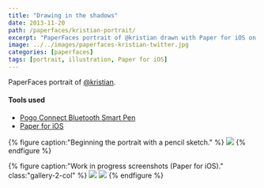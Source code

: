 ```yaml
---
title: "Drawing in the shadows"
date: 2013-11-20
path: /paperfaces/kristian-portrait/
excerpt: "PaperFaces portrait of @kristian drawn with Paper for iOS on an iPad."
image: ../../images/paperfaces-kristian-twitter.jpg
categories: [paperfaces]
tags: [portrait, illustration, Paper for iOS]
---
```


PaperFaces portrait of [@kristian](https://twitter.com/kristian).

#### Tools used

- [Pogo Connect Bluetooth Smart Pen](https://www.amazon.com/gp/product/B009K448L4/ref=as_li_ss_tl?ie=UTF8&camp=1789&creative=390957&creativeASIN=B009K448L4&linkCode=as2&tag=mademist-20)
- [Paper for iOS](https://paper.bywetransfer.com/)

{% figure caption:"Beginning the portrait with a pencil sketch." %}
[![](../../images/paperfaces-kristian-process-1-750.jpg)](../../images/paperfaces-kristian-process-1-lg.jpg)
{% endfigure %}

{% figure caption:"Work in progress screenshots (Paper for iOS)." class:"gallery-2-col" %}
[![](../../images/paperfaces-kristian-process-2-600.jpg)](../../images/paperfaces-kristian-process-2-lg.jpg)
[![](../../images/paperfaces-kristian-process-3-600.jpg)](../../images/paperfaces-kristian-process-3-lg.jpg)
{% endfigure %}
